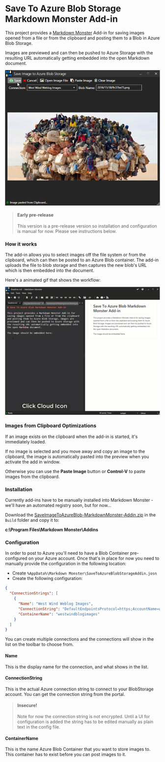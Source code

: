 ﻿# Save To Azure Blob Storage Markdown Monster Add-in

This project provides a [Markdown Monster](https://markdownmonster.west-wind.com) Add-in for saving images opened from a file or from the clipboard and posting them to a Blob in Azure Blob Storage. 

Images are previewed and can then be pushed to Azure Storage with the resulting URL automatically getting embedded into the open Markdown document.

![](SaveImageToAzureBlobAddin.png)

> #### Early pre-release
> This version is a pre-release version so installation and configuration is manual for now. Please see instructions below.


### How it works
The add-in allows you to select images off the file system or from the clipboard, which can then be posted to an Azure Blob container. The add-in  uploads the file to blob storage and then captures the new blob's URL which is then embedded into the document.

Here's a animated gif that shows the workflow:

![](SaveToAzureMarkdownMonsterAddin.gif)

### Images from Clipboard Optimizations
If an image exists on the clipboard when the add-in is started, it's immediately loaded. 

If no image is selected and you move away and copy an image to the clipboard, the image is automatically pasted into the preview when you activate the add in window.

Otherwise you can use the **Paste Image** button or **Control-V** to paste images from the clipboard.

### Installation
Currently add-ins have to be manually installed into Markdown Monster - we'll have an automated registry soon, but for now...

Download the  [SaveImageToAzureBlob-MarkdownMonster-Addin.zip](https://github.com/RickStrahl/SaveToAzureBlob-MarkdownMonster-Addin/raw/master/Build/SaveImageToAzureBlob-MarkdownMonster-Addin.zip) in the `Build` folder and copy it to:

**c:\Program Files\Markdown Monster\Addins**

### Configuration
In order to post to Azure you'll need to have a Blob Container pre-configured on your Azure account. Once that's in place for now you need to manually provide the configuration in the following location:


* Create `%AppData%\Markdown Monster\SaveToAzureBlobStorageAddin.josn`
* Create the following configuration:

```json
{
  "ConnectionStrings": [
    {
      "Name": "West Wind Weblog Images",
      "ConnectionString": "DefaultEndpointsProtocol=https;AccountName=westwindblobs;AccountKey=bl12f3sP8RcBJslBepmyj7eyzW/7LpYPN7dDMRm215x4R0ng0+TVlDxWXyqHr3ob4vrLFSPloOh03pezg6WsnQ==",
      "ContainerName": "westwindblogimages"
    }
  ]
}
```

You can create multiple connections and the connections will show in the list on the toolbar to choose from.

#### Name
This is the display name for the connection, and what shows in the list.

#### ConnectionString
This is the actual Azure connection string to connect to your BlobStorage account. You can get the connection string from the portal.

> #### Insecure!
> Note for now the connection string is not encrypted. Until a UI for configuration is added the string has to be edited manually as plain text in the config file.


#### ContainerName
This is the name Azure Blob Container that you want to store images to. This container has to exist before you can post images to it.



